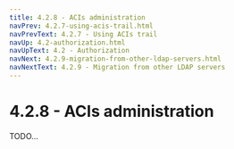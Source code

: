 ```yaml
---
title: 4.2.8 - ACIs administration
navPrev: 4.2.7-using-acis-trail.html
navPrevText: 4.2.7 - Using ACIs trail
navUp: 4.2-authorization.html
navUpText: 4.2 - Authorization
navNext: 4.2.9-migration-from-other-ldap-servers.html
navNextText: 4.2.9 - Migration from other LDAP servers
---
```


# 4.2.8 - ACIs administration

TODO...
